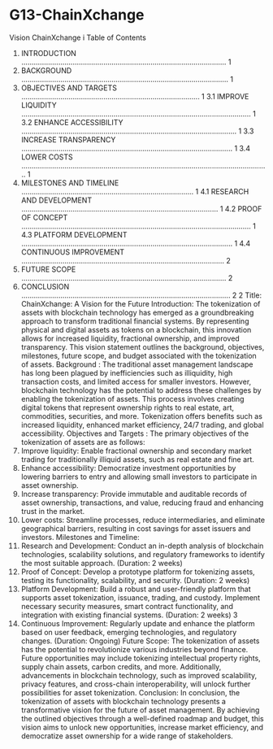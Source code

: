 # G13-ChainXchange
Vision
ChainXchange
i
Table of Contents
1. INTRODUCTION .................................................................................................... 1
2. BACKGROUND ..................................................................................................... 1
3. OBJECTIVES AND TARGETS ....................................................................................... 1
3.1 IMPROVE LIQUIDITY ................................................................................................................ 1
3.2 ENHANCE ACCESSIBILITY ......................................................................................................... 1
3.3 INCREASE TRANSPARENCY ....................................................................................................... 1
3.4 LOWER COSTS ......................................................................................................................... 1
4. MILESTONES AND TIMELINE .................................................................................... 1
4.1 RESEARCH AND DEVELOPMENT ................................................................................................ 1
4.2 PROOF OF CONCEPT ................................................................................................................ 1
4.3 PLATFORM DEVELOPMENT ....................................................................................................... 1
4.4 CONTINUOUS IMPROVEMENT ................................................................................................... 2
5. FUTURE SCOPE .................................................................................................... 2
6. CONCLUSION ...................................................................................................... 2
2
Title:
ChainXchange: A Vision for the Future
Introduction:
The tokenization of assets with blockchain technology has emerged as a groundbreaking approach to transform traditional financial systems. By representing physical and digital assets as tokens on a blockchain, this innovation allows for increased liquidity, fractional ownership, and improved transparency. This vision statement outlines the background, objectives, milestones, future scope, and budget associated with the tokenization of assets.
Background :
The traditional asset management landscape has long been plagued by inefficiencies such as illiquidity, high transaction costs, and limited access for smaller investors. However, blockchain technology has the potential to address these challenges by enabling the tokenization of assets. This process involves creating digital tokens that represent ownership rights to real estate, art, commodities, securities, and more. Tokenization offers benefits such as increased liquidity, enhanced market efficiency, 24/7 trading, and global accessibility.
Objectives and Targets :
The primary objectives of the tokenization of assets are as follows:
1. Improve liquidity: Enable fractional ownership and secondary market trading for traditionally illiquid assets, such as real estate and fine art.
2. Enhance accessibility: Democratize investment opportunities by lowering barriers to entry and allowing small investors to participate in asset ownership.
3. Increase transparency: Provide immutable and auditable records of asset ownership, transactions, and value, reducing fraud and enhancing trust in the market.
4. Lower costs: Streamline processes, reduce intermediaries, and eliminate geographical barriers, resulting in cost savings for asset issuers and investors.
Milestones and Timeline:
1. Research and Development: Conduct an in-depth analysis of blockchain technologies, scalability solutions, and regulatory frameworks to identify the most suitable approach. (Duration: 2 weeks)
2. Proof of Concept: Develop a prototype platform for tokenizing assets, testing its functionality, scalability, and security. (Duration: 2 weeks)
3. Platform Development: Build a robust and user-friendly platform that supports asset tokenization, issuance, trading, and custody. Implement necessary security measures, smart contract functionality, and integration with existing financial systems. (Duration: 2 weeks)
3
4. Continuous Improvement: Regularly update and enhance the platform based on user feedback, emerging technologies, and regulatory changes. (Duration: Ongoing)
Future Scope:
The tokenization of assets has the potential to revolutionize various industries beyond finance. Future opportunities may include tokenizing intellectual property rights, supply chain assets, carbon credits, and more. Additionally, advancements in blockchain technology, such as improved scalability, privacy features, and cross-chain interoperability, will unlock further possibilities for asset tokenization.
Conclusion:
In conclusion, the tokenization of assets with blockchain technology presents a transformative vision for the future of asset management. By achieving the outlined objectives through a well-defined roadmap and budget, this vision aims to unlock new opportunities, increase market efficiency, and democratize asset ownership for a wide range of stakeholders.
